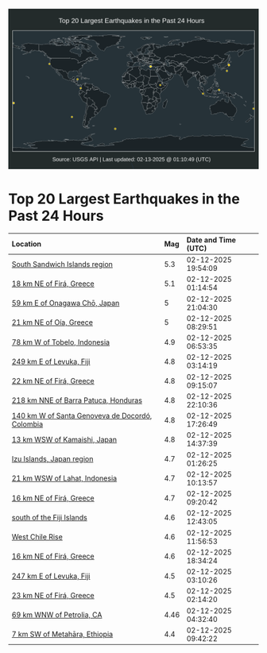 ![Map](./map.png)

# Top 20 Largest Earthquakes in the Past 24 Hours

| Location | Mag | Date and Time (UTC) |
|:---|:---|:---|
| [South Sandwich Islands region](https://earthquake.usgs.gov/earthquakes/eventpage/us7000pd86) | 5.3 | 02-12-2025 19:54:09 |
| [18 km NE of Firá, Greece](https://earthquake.usgs.gov/earthquakes/eventpage/us7000pd1i) | 5.1 | 02-12-2025 01:14:54 |
| [59 km E of Onagawa Chō, Japan](https://earthquake.usgs.gov/earthquakes/eventpage/us7000pd8m) | 5 | 02-12-2025 21:04:30 |
| [21 km NE of Oía, Greece](https://earthquake.usgs.gov/earthquakes/eventpage/us7000pd2t) | 5 | 02-12-2025 08:29:51 |
| [78 km W of Tobelo, Indonesia](https://earthquake.usgs.gov/earthquakes/eventpage/us7000pd2i) | 4.9 | 02-12-2025 06:53:35 |
| [249 km E of Levuka, Fiji](https://earthquake.usgs.gov/earthquakes/eventpage/us7000pd21) | 4.8 | 02-12-2025 03:14:19 |
| [22 km NE of Firá, Greece](https://earthquake.usgs.gov/earthquakes/eventpage/us7000pd30) | 4.8 | 02-12-2025 09:15:07 |
| [218 km NNE of Barra Patuca, Honduras](https://earthquake.usgs.gov/earthquakes/eventpage/us7000pd93) | 4.8 | 02-12-2025 22:10:36 |
| [140 km W of Santa Genoveva de Docordó, Colombia](https://earthquake.usgs.gov/earthquakes/eventpage/us7000pd4n) | 4.8 | 02-12-2025 17:26:49 |
| [13 km WSW of Kamaishi, Japan](https://earthquake.usgs.gov/earthquakes/eventpage/us7000pd43) | 4.8 | 02-12-2025 14:37:39 |
| [Izu Islands, Japan region](https://earthquake.usgs.gov/earthquakes/eventpage/us7000pd1l) | 4.7 | 02-12-2025 01:26:25 |
| [21 km WSW of Lahat, Indonesia](https://earthquake.usgs.gov/earthquakes/eventpage/us7000pd3a) | 4.7 | 02-12-2025 10:13:57 |
| [16 km NE of Firá, Greece](https://earthquake.usgs.gov/earthquakes/eventpage/us7000pd31) | 4.7 | 02-12-2025 09:20:42 |
| [south of the Fiji Islands](https://earthquake.usgs.gov/earthquakes/eventpage/us7000pd3u) | 4.6 | 02-12-2025 12:43:05 |
| [West Chile Rise](https://earthquake.usgs.gov/earthquakes/eventpage/us7000pd3t) | 4.6 | 02-12-2025 11:56:53 |
| [16 km NE of Firá, Greece](https://earthquake.usgs.gov/earthquakes/eventpage/us7000pd7j) | 4.6 | 02-12-2025 18:34:24 |
| [247 km E of Levuka, Fiji](https://earthquake.usgs.gov/earthquakes/eventpage/us7000pd20) | 4.5 | 02-12-2025 03:10:26 |
| [23 km NE of Firá, Greece](https://earthquake.usgs.gov/earthquakes/eventpage/us7000pd1u) | 4.5 | 02-12-2025 02:14:20 |
| [69 km WNW of Petrolia, CA](https://earthquake.usgs.gov/earthquakes/eventpage/nc75132032) | 4.46 | 02-12-2025 04:32:40 |
| [7 km SW of Metahāra, Ethiopia](https://earthquake.usgs.gov/earthquakes/eventpage/us7000pd3b) | 4.4 | 02-12-2025 09:42:22 |
